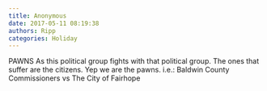 ```yaml
---
title: Anonymous
date: 2017-05-11 08:19:38
authors: Ripp
categories: Holiday
---
```


 PAWNS 
As this political group fights with that political group. The ones that suffer are the citizens. Yep we are the pawns. 
i.e.: Baldwin County Commissioners vs The City of Fairhope